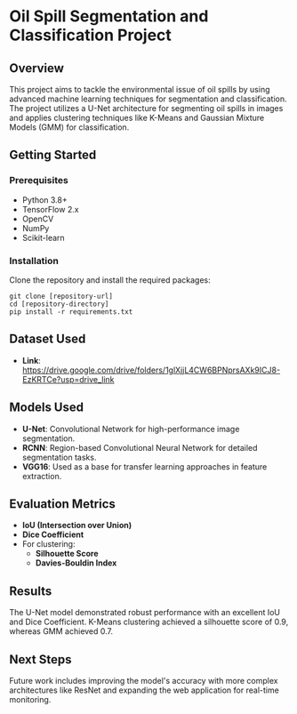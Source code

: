 
# Oil Spill Segmentation and Classification Project

## Overview
This project aims to tackle the environmental issue of oil spills by using advanced machine learning techniques for segmentation and classification. The project utilizes a U-Net architecture for segmenting oil spills in images and applies clustering techniques like K-Means and Gaussian Mixture Models (GMM) for classification.

## Getting Started

### Prerequisites
- Python 3.8+
- TensorFlow 2.x
- OpenCV
- NumPy
- Scikit-learn

### Installation
Clone the repository and install the required packages:
```
git clone [repository-url]
cd [repository-directory]
pip install -r requirements.txt
```

## Dataset Used
- **Link**: https://drive.google.com/drive/folders/1glXjjL4CW6BPNprsAXk9ICJ8-EzKRTCe?usp=drive_link

## Models Used
- **U-Net**: Convolutional Network for high-performance image segmentation.
- **RCNN**: Region-based Convolutional Neural Network for detailed segmentation tasks.
- **VGG16**: Used as a base for transfer learning approaches in feature extraction.

## Evaluation Metrics
- **IoU (Intersection over Union)**
- **Dice Coefficient**
- For clustering:
  - **Silhouette Score**
  - **Davies-Bouldin Index**

## Results
The U-Net model demonstrated robust performance with an excellent IoU and Dice Coefficient. K-Means clustering achieved a silhouette score of 0.9, whereas GMM achieved 0.7.

## Next Steps
Future work includes improving the model's accuracy with more complex architectures like ResNet and expanding the web application for real-time monitoring.


